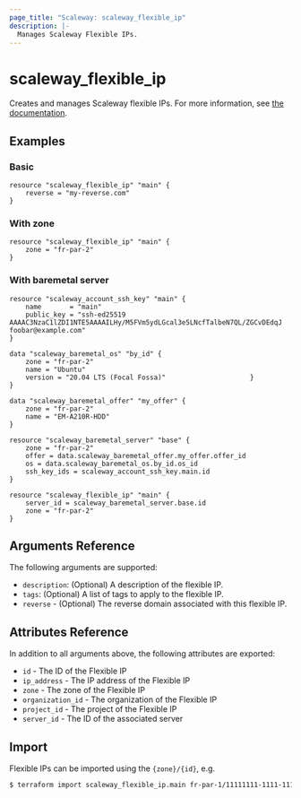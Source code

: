 ```yaml
---
page_title: "Scaleway: scaleway_flexible_ip"
description: |-
  Manages Scaleway Flexible IPs.
---
```


# scaleway_flexible_ip

Creates and manages Scaleway flexible IPs.
For more information, see [the documentation](https://developers.scaleway.com/en/products/flexible-ip/api).

## Examples

### Basic

```hcl
resource "scaleway_flexible_ip" "main" {
    reverse = "my-reverse.com"
}
```

### With zone 

```hcl
resource "scaleway_flexible_ip" "main" {
    zone = "fr-par-2"
}
```

### With baremetal server

```hcl
resource "scaleway_account_ssh_key" "main" {
    name 	   = "main"
    public_key = "ssh-ed25519 AAAAC3NzaC1lZDI1NTE5AAAAILHy/M5FVm5ydLGcal3e5LNcfTalbeN7QL/ZGCvDEdqJ foobar@example.com"
}

data "scaleway_baremetal_os" "by_id" {
    zone = "fr-par-2"
    name = "Ubuntu"
    version = "20.04 LTS (Focal Fossa)"						}
}

data "scaleway_baremetal_offer" "my_offer" {
    zone = "fr-par-2"
    name = "EM-A210R-HDD"
}	

resource "scaleway_baremetal_server" "base" {
    zone = "fr-par-2"
    offer = data.scaleway_baremetal_offer.my_offer.offer_id
    os = data.scaleway_baremetal_os.by_id.os_id
    ssh_key_ids = scaleway_account_ssh_key.main.id
}

resource "scaleway_flexible_ip" "main" {
	server_id = scaleway_baremetal_server.base.id
	zone = "fr-par-2"
}
```

## Arguments Reference

The following arguments are supported:

- `description`: (Optional) A description of the flexible IP.
- `tags`: (Optional) A list of tags to apply to the flexible IP.
- `reverse` - (Optional) The reverse domain associated with this flexible IP.

## Attributes Reference

In addition to all arguments above, the following attributes are exported:

- `id` - The ID of the Flexible IP
- `ip_address` -  The IP address of the Flexible IP
- `zone` - The zone of the Flexible IP
- `organization_id` - The organization of the Flexible IP
- `project_id` - The project of the Flexible IP
- `server_id` - The ID of the associated server

## Import

Flexible IPs can be imported using the `{zone}/{id}`, e.g.

```bash
$ terraform import scaleway_flexible_ip.main fr-par-1/11111111-1111-1111-1111-111111111111
```
